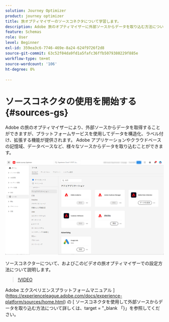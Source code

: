 ```yaml
---
solution: Journey Optimizer
product: journey optimizer
title: 旅オプティマイザーのソースコネクタについて学習します。
description: Adobe 旅のオプティマイザーに外部ソースからデータを取り込む方法について説明します。
feature: Schemas
role: User
level: Beginner
exl-id: 359ea3c6-7746-469e-8a24-624f9726f2d8
source-git-commit: 63c52f04da9fd1a5fafc36ffb5079380229f885e
workflow-type: tm+mt
source-wordcount: '106'
ht-degree: 0%

---
```


# ソースコネクタの使用を開始する {#sources-gs}

Adobe の旅のオプティマイザーにより、外部ソースからデータを取得することができますが、プラットフォームサービスを使用してデータを構造化、ラベル付け、拡張する機能が提供されます。 Adobe アプリケーションやクラウドベースの記憶域、データベースなど、様々なソースからデータを取り込むことができます。

![](assets/sources-home.png)

ソースコネクターについて、およびこのビデオの旅オプティマイザーでの設定方法について説明します。

>[!VIDEO](https://video.tv.adobe.com/v/335919?quality=12)

Adobe エクスペリエンスプラットフォームマニュアル ](https://experienceleague.adobe.com/docs/experience-platform/sources/home.html) の [ ソースコネクタを使用して外部ソースからデータを取り込む方法について詳しくは、target = &quot;_blank 「}」を参照してください。
